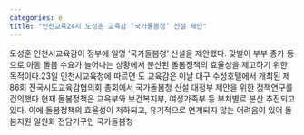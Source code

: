 ```yaml
---
categories: e
title: "인천교육24시 도성훈 교육감 ‘국가돌봄청’ 신설 제안"
---
```

도성훈 인천시교육감이 정부에 일명 ‘국가돌봄청’ 신설을 제안했다. 맞벌이 부부 증가 등으로 아동 돌봄 수요가 늘어나는 상황에서 분산된 돌봄정책의 효율성을 제고하기 위한 목적이다.23일 인천시교육청에 따르면 도 교육감은 이날 대구 수성호텔에서 개최된 제86회 전국시도교육감협의회 총회에서 국가돌봄청 신설 대정부 제안을 위한 정책연구를 건의했다.현재 돌봄정책은 교육부와 보건복지부, 여성가족부 등 부처별로 분산 추진되고 있다. 이에 돌봄정책의 효율성이 저하되고, 유기적으로 연계되지 않는 어려움이 있어 돌봄지원 일원화 전담기구인 국가돌봄청